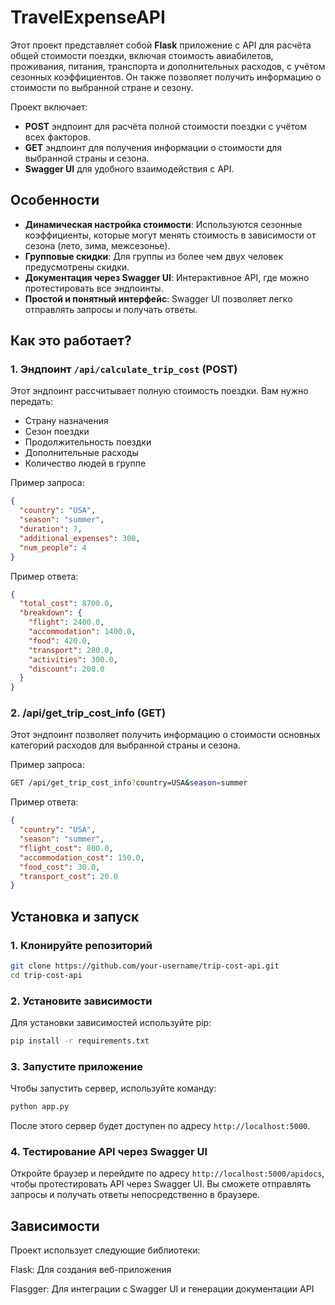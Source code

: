 # TravelExpenseAPI

Этот проект представляет собой **Flask** приложение с API для расчёта общей стоимости поездки, включая стоимость авиабилетов, проживания, питания, транспорта и дополнительных расходов, с учётом сезонных коэффициентов. Он также позволяет получить информацию о стоимости по выбранной стране и сезону.

Проект включает:
- **POST** эндпоинт для расчёта полной стоимости поездки с учётом всех факторов.
- **GET** эндпоинт для получения информации о стоимости для выбранной страны и сезона.
- **Swagger UI** для удобного взаимодействия с API.

## Особенности

- **Динамическая настройка стоимости**: Используются сезонные коэффициенты, которые могут менять стоимость в зависимости от сезона (лето, зима, межсезонье).
- **Групповые скидки**: Для группы из более чем двух человек предусмотрены скидки.
- **Документация через Swagger UI**: Интерактивное API, где можно протестировать все эндпоинты.
- **Простой и понятный интерфейс**: Swagger UI позволяет легко отправлять запросы и получать ответы.

## Как это работает?

### 1. Эндпоинт `/api/calculate_trip_cost` (POST)
Этот эндпоинт рассчитывает полную стоимость поездки. Вам нужно передать:
- Страну назначения
- Сезон поездки
- Продолжительность поездки
- Дополнительные расходы
- Количество людей в группе

Пример запроса:
```json
{
  "country": "USA",
  "season": "summer",
  "duration": 7,
  "additional_expenses": 300,
  "num_people": 4
}
```

Пример ответа:

```json
{
  "total_cost": 8700.0,
  "breakdown": {
    "flight": 2400.0,
    "accommodation": 1400.0,
    "food": 420.0,
    "transport": 280.0,
    "activities": 300.0,
    "discount": 200.0
  }
}
```


### 2. /api/get_trip_cost_info (GET)

Этот эндпоинт позволяет получить информацию о стоимости основных категорий расходов для выбранной страны и сезона.


Пример запроса:

```bash
GET /api/get_trip_cost_info?country=USA&season=summer
```

Пример ответа:
```json
{
  "country": "USA",
  "season": "summer",
  "flight_cost": 800.0,
  "accommodation_cost": 150.0,
  "food_cost": 30.0,
  "transport_cost": 20.0
}
```
## Установка и запуск
### 1. Клонируйте репозиторий
```bash
git clone https://github.com/your-username/trip-cost-api.git
cd trip-cost-api
```
### 2. Установите зависимости
Для установки зависимостей используйте pip:
```bash
pip install -r requirements.txt
```
### 3. Запустите приложение
Чтобы запустить сервер, используйте команду:
```bash
python app.py
```
После этого сервер будет доступен по адресу `http://localhost:5000`.

### 4. Тестирование API через Swagger UI
Откройте браузер и перейдите по адресу `http://localhost:5000/apidocs`, чтобы протестировать API через Swagger UI. Вы сможете отправлять запросы и получать ответы непосредственно в браузере.

## Зависимости
Проект использует следующие библиотеки:

Flask: Для создания веб-приложения

Flasgger: Для интеграции с Swagger UI и генерации документации API
